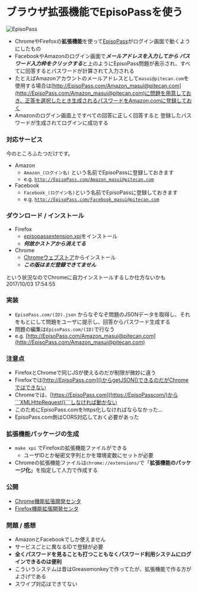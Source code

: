 # ブラウザ拡張機能でEpisoPassを使う

![EpisoPass](https://gyazo.com/9d15e1e7bbf95f12804e077cdf4e12b6.gif)

* ChromeやFirefoxの**拡張機能**を使って[EpisoPass](http://EpisoPass.com/)がログイン画面で動くようにしたもの
* FacebookやAmazonのログイン画面で***メールアドレスを入力してから
パスワード入力枠をクリックする***と上のようにEpisoPass問題が表示され、すべてに回答するとパスワードが計算されて入力される
* たとえばAmazonアカウントのメールアドレスとして```masui@pitecan.com```を使用する場合は[http://EpisoPass.com/Amazon_masui@pitecan.com](http://EpisoPass.com/Amazon_masui@pitecan.com)に問題を用意しておき、正答を選択したとき生成されるパスワードをAmazon.comに登録しておく
* Amazonのログイン画面上ですべての回答に正しく回答すると
登録したパスワードが生成されてログインに成功する

### 対応サービス

今のところふたつだけです。

* Amazon
    * ```Amazon_(ログイン名)``` という名前でEpisoPassに登録しておきます
    * e.g. <a href="http://episopass.com/Amazon_masui@pitecan.com">```http://EpisoPass.com/Amazon_masui@pitecan.com```</a>
* Facebook
    * ```Facebook_(ログイン名)```という名前でEpisoPassに登録しておきます
    * e.g. <a href="http://episopass.com/Facebook_masui@pitecan.com">```http://EpisoPass.com/Facebook_masui@pitecan.com```</a>

### ダウンロード / インストール

* Firefox
  * [episopassextension.xpi](https://github.com/masui/EpisoPassExtension/raw/master/episopassextension-0.0.5-fx.xpi)をインストール
  * ***何故かストアから消えてる***
* Chrome
  * [Chromeウェブストア](https://chrome.google.com/webstore/detail/episopassextension/gempcojpejfhobcccooiifdoddlmokgj)からインストール
  * ***この版はまだ登録できてません***

という状況なのでChromeに自力インストールするしか仕方ないかも 2017/10/03 17:54:55

### 実装

* ```EpisoPass.com/(ID).json``` からなぞなぞ問題のJSONデータを取得し、それをもとにして問題をユーザに提示し、回答からパスワード生成する
* 問題の編集は```EpisoPass.com/(ID)```で行なう
* e.g. [http://EpisoPass.com/Amazon_masui@pitecan.com](http://EpisoPass.com/Amazon_masui@pitecan.com)

### 注意点

* FirefoxとChromeで同じJSが使えるのだが制限が微妙に違う
* Firefoxでは[http://EpisoPass.com]()からgetJSON()できるのだがChromeではできない
* Chromeでは、[https://EpisoPass.com](https://EpisoPasscom/)から```XMLHttpRequest()```しなければ動かない
* このためにEpisoPass.comをhttps化しなければならなかった...
* EpisoPass.com側はCORS対応しておく必要があった

### 拡張機能パッケージの生成

* ```make xpi``` でFirefoxの拡張機能ファイルができる
  * ユーザIDとか秘密文字列とかを環境変数にセットが必要
* Chromeの拡張機能ファイルは```chrome://extensions/```で「**拡張機能のパッケージ化**」を指定して人力で作成する

### 公開

* [Chrome機能拡張開発センタ](https://chrome.google.com/webstore/developer/edit/gempcojpejfhobcccooiifdoddlmokgj)
* [Firefox機能拡張開発センタ](https://addons.mozilla.org/ja/developers/addon/episopassextension/)

### 問題 / 感想

* AmazonとFacebookでしか使えません
* サービスごとに異なるIDで登録が必要
* **全くパスワードを見ることも打つこともなくパスワード利用システムにログインできるのは便利**
* こういうシステムは昔はGreasemonkeyで作ってたが、拡張機能で作る方がよさげである
* スワイプ対応はできてない





